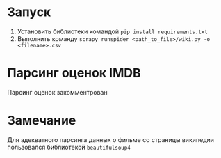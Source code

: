 # Запуск
1. Установить библиотеки командой `pip install requirements.txt`
2. Выполнить команду `scrapy runspider <path_to_file>/wiki.py -o <filename>.csv`
# Парсинг оценок IMDB
Парсинг оценок закомментрован

# Замечание
Для адекватного парсинга данных о фильме со страницы википедии пользовался библиотекой `beautifulsoup4`


